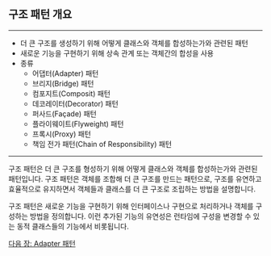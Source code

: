 ## 구조 패턴 개요
***
* 더 큰 구조를 생성하기 위해 어떻게 클래스와 객체를 합성하는가와 관련된 패턴
* 새로운 기능을 구현하기 위해 상속 관계 또는 객체간의 합성을 사용
* 종류
    * 어댑터(Adapter) 패턴
    * 브리지(Bridge) 패턴
    * 컴포지트(Composit) 패턴
    * 데코레이터(Decorator) 패턴
    * 퍼사드(Façade) 패턴
    * 플라이웨이트(Flyweight) 패턴
    * 프록시(Proxy) 패턴
    * 책임 전가 패턴(Chain of Responsibility) 패턴
***

구조 패턴은 더 큰 구조를 형성하기 위해 어떻게 클래스와 객체를 합성하는가와 관련된 패턴입니다. 구조 패턴은 객체를 조합해 더 큰 구조를 만드는 패턴으로, 구조를 유연하고 효율적으로 유지하면서 객체들과 클래스를 더 큰 구조로 조립하는 방법을 설명합니다.

구조 패턴은 새로운 기능을 구현하기 위해 인터페이스나 구현으로 처리하거나 객체를 구성하는 방법을 정의합니다. 이런 추가된 기능의 유연성은 런타임에 구성을 변경할 수 있는 동적 클래스들의 기능에서 비롯됩니다.

<a href="./21_Adapter_패턴.md">다음 장: Adapter 패턴</a>